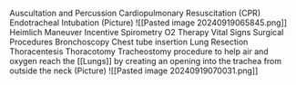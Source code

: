 Auscultation and Percussion
Cardiopulmonary Resuscitation (CPR)
Endotracheal Intubation
	(Picture)
		![[Pasted image 20240919065845.png]]
Heimlich Maneuver
Incentive Spirometry
O2 Therapy
Vital Signs
Surgical Procedures
	Bronchoscopy
	Chest tube insertion
	Lung Resection
	Thoracentesis
	Thoracotomy
	Tracheostomy
		procedure to help air and oxygen reach the [[Lungs]] by creating an opening into the trachea from outside the neck
			(Picture)
				![[Pasted image 20240919070031.png]]